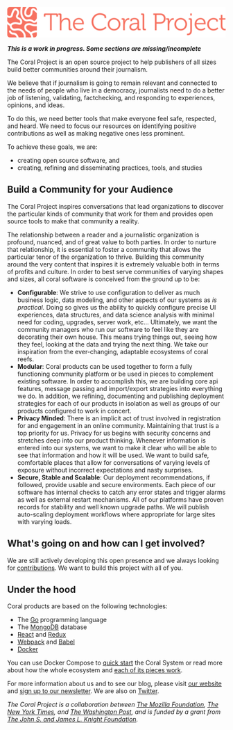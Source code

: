 ![Coral Logo](/images/coralWordMark-1.5.png)

***This is a work in progress. Some sections are missing/incomplete***

The Coral Project is an open source project to help publishers of all sizes build better communities around their journalism. 

We believe that if journalism is going to remain relevant and connected to the needs of people who live in a democracy, journalists need to do a better job of listening, validating, factchecking, and responding to experiences, opinions, and ideas. 

To do this, we need better tools that make everyone feel safe, respected, and heard. We need to focus our resources on identifying positive contributions as well as making negative ones less prominent.

To achieve these goals, we are:

* creating open source software, and
* creating, refining and disseminating practices, tools, and studies 



## Build a Community for your Audience

The Coral Project inspires conversations that lead organizations to discover the particular kinds of community that work for them and provides open source tools to make that community a reality.

The relationship between a reader and a journalistic organization is profound, nuanced, and of great value to both parties. In order to nurture that relationship, it is essential to foster a community that allows the particular tenor of the organization to thrive. Building this community around the very content that inspires it is extremely valuable both in terms of profits and culture. In order to best serve communities of varying shapes and sizes, all coral software is conceived from the ground up to be:

* __Configurable__: We strive to use configuration to deliver as much business logic, data modeling, and other aspects of our systems as _is practical._ Doing so gives us the ability to quickly configure precise UI experiences, data structures, and data science analysis with minimal need for coding, upgrades, server work, etc... Ultimately, we want the community managers who run our software to feel like they are decorating their own house. This means trying things out, seeing how they feel, looking at the data and trying the next thing. We take our inspiration from the ever-changing, adaptable ecosystems of coral reefs.
* __Modular__: Coral products can be used together to form a fully functioning community platform or be used in pieces to complement existing software. In order to accomplish this, we are building core api features, message passing and import/export strategies into everything we do.  In addition, we refining, documenting and publishing deployment strategies for each of our products in isolation as well as groups of our products configured to work in concert.
* __Privacy Minded__: There is an implicit act of trust involved in registration for and engagement in an online community. Maintaining that trust is a top priority for us. Privacy for us begins with security concerns and stretches deep into our product thinking. Whenever information is entered into our systems, we want to make it clear who will be able to see that information and how it will be used. We want to build safe, comfortable places that allow for conversations of varying levels of exposure without incorrect expectations and nasty surprises.
* __Secure, Stable and Scalable__: Our deployment recommendations, if followed, provide usable and secure environments. Each piece of our software has internal checks to catch any error states and trigger alarms as well as external restart mechanisms. All of our platforms have proven records for stability and well known upgrade paths. We will publish auto-scaling deployment workflows where appropriate for large sites with varying loads.

## What's going on and how can I get involved?

We are still actively developing this open presence and we always looking for [contributions](/contributions/index.md). We want to build this project with all of you.

## Under the hood

Coral products are based on the following technologies:

* The [Go](https://golang.org) programming language
* The [MongoDB](https://www.mongodb.org/) database
* [React](https://facebook.github.io/react/) and [Redux](https://github.com/rackt/redux)
* [Webpack](https://webpack.github.io/) and [Babel](https://babeljs.io/)
* [Docker](https://www.docker.com/)

You can use Docker Compose to [quick start](quickstart/index.md) the Coral System or read more about how the whole ecosystem and [each of its pieces work](coral_ecosystem.md).



For more information about us and to see our blog, please visit [our website](https://coralproject.net) and [sign up to our newsletter](http://tinyletter.com/coralproject). We are also on [Twitter](https://twitter.com/coralproject).

_The Coral Project is a collaboration between [The Mozilla Foundation](https://www.mozilla.org/en-US/foundation/), [The New York Times](http://nytimes.com), and [The Washington Post](http://washingtonpost.com), and is funded by a grant from [The John S. and James L. Knight Foundation](http://knightfoundation.org)._
